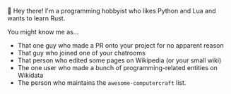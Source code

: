 :wave: Hey there! I'm a programming hobbyist who likes Python and Lua and wants to learn Rust.

You might know me as...

- That one guy who made a PR onto your project for no apparent reason
- That guy who joined one of your chatrooms
- That person who edited some pages on Wikipedia (or your small wiki)
- The one user who made a bunch of programming-related entities on Wikidata
- The person who maintains the `awesome-computercraft` list.

<!--
**Tomodachi94/Tomodachi94** is a ✨ _special_ ✨ repository because its `README.md` (this file) appears on your GitHub profile.
-->
